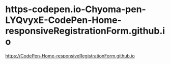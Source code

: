# https-codepen.io-Chyoma-pen-LYQvyxE-CodePen-Home-responsiveRegistrationForm.github.io
https://CodePen-Home-responsiveRegistrationForm.github.io
